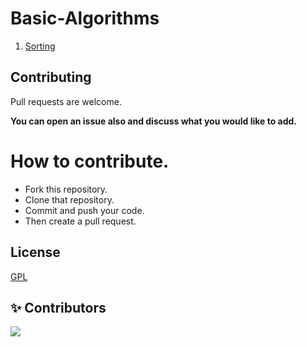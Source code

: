 # Basic-Algorithms

1. [Sorting](https://github.com/Isha307/Basic-Algorithms/tree/master/Sorting)

## Contributing
Pull requests are welcome. 

**You can open an issue also and discuss what you would like to add.**

# How to contribute.
- Fork this repository.
- Clone that repository.
- Commit and push your code.
- Then create a pull request.

## License
[GPL](https://github.com/Isha307/Good-First-Issue/blob/master/LICENSE)

## ✨ Contributors

<a href="https://github.com/Isha307/Good-First-Issue/graphs/contributors">
  <img src="https://contrib.rocks/image?repo=Isha307/Good-First-Issue" />
</a>
